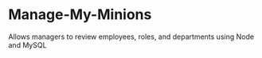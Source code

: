 # Manage-My-Minions
Allows managers to review employees, roles, and departments using Node and MySQL
